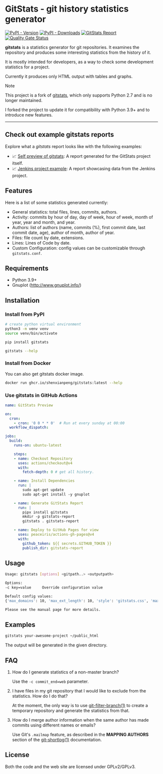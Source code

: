 # GitStats - git history statistics generator

[![PyPI - Version](https://img.shields.io/pypi/v/gitstats?color=blue)](https://pypi.org/project/gitstats/)
[![PyPI - Downloads](https://img.shields.io/pypi/dm/gitstats?color=blue)](https://pypistats.org/packages/gitstats)
[![GitStats Report](https://img.shields.io/badge/GitStats_Report-Available-green?style=flat)](https://shenxianpeng.github.io/gitstats/previews/main/index.html)
[![Quality Gate Status](https://sonarcloud.io/api/project_badges/measure?project=shenxianpeng_gitstats&metric=alert_status)](https://sonarcloud.io/summary/new_code?id=shenxianpeng_gitstats)

**gitstats** is a statistics generator for git repositories. It examines the repository and produces some interesting statistics from the history of it.

It is mostly intended for developers, as a way to check some development statistics for a project.

Currently it produces only HTML output with tables and graphs.

> [!NOTE]
> This project is a fork of [gitstats](https://github.com/hoxu/gitstats), which only supports Python 2.7 and is no longer maintained.
>
> I forked the project to update it for compatibility with Python 3.9+ and to introduce new features.

---

## Check out example gitstats reports

Explore what a _gitstats_ report looks like with the following examples:

* 📈 [Self preview of gitstats](https://shenxianpeng.github.io/gitstats/main/index.html): A report generated for the GitStats project itself.
* 📈 [Jenkins project example](https://shenxianpeng.github.io/gitstats/examples/jenkins/files.html): A report showcasing data from the Jenkins project.

## Features

Here is a list of some statistics generated currently:

* General statistics: total files, lines, commits, authors.
* Activity: commits by hour of day, day of week, hour of week, month of year, year and month, and year.
* Authors: list of authors (name, commits (%), first commit date, last commit date, age), author of month, author of year.
* Files: file count by date, extensions.
* Lines: Lines of Code by date.
* Custom Configuration: config values can be customizable through `gitstats.conf`.

## Requirements

- Python 3.9+
- Gnuplot (http://www.gnuplot.info/)

## Installation

### Install from PyPI

```bash
# create python virtual environment
python3 -m venv venv
source venv/bin/activate

pip install gitstats

gitstats --help
```

### Install from Docker

You can also get gitstats docker image.

```bash
docker run ghcr.io/shenxianpeng/gitstats:latest --help
```

### Use gitstats in GitHub Actions

```yaml
name: GitStats Preview

on:
  cron:
    - cron: '0 0 * * 0'  # Run at every sunday at 00:00
  workflow_dispatch:

jobs:
  build:
    runs-on: ubuntu-latest

    steps:
    - name: Checkout Repository
      uses: actions/checkout@v4
      with:
        fetch-depth: 0 # get all history.

    - name: Install Dependencies
      run: |
        sudo apt-get update
        sudo apt-get install -y gnuplot

    - name: Generate GitStats Report
      run: |
        pipx install gitstats
        mkdir -p gitstats-report
        gitstats . gitstats-report

    - name: Deploy to GitHub Pages for view
      uses: peaceiris/actions-gh-pages@v4
      with:
        github_token: ${{ secrets.GITHUB_TOKEN }}
        publish_dir: gitstats-report
```

## Usage

```bash
Usage: gitstats [options] <gitpath..> <outputpath>

Options:
-c key=value     Override configuration value

Default config values:
{'max_domains': 10, 'max_ext_length': 10, 'style': 'gitstats.css', 'max_authors': 20, 'authors_top': 5, 'commit_begin': '', 'commit_end': 'HEAD', 'linear_linestats': 1, 'project_name': '', 'processes': 8, 'start_date': ''}

Please see the manual page for more details.

```

## Examples

```bash
gitstats your-awesome-project ~/public_html
```

The output will be generated in the given directory.

## FAQ

1. How do I generate statistics of a non-master branch?

    Use the `-c commit_end=web` parameter.

2. I have files in my git repository that I would like to exclude from the statistics. How do I do that?

    At the moment, the only way is to use [git-filter-branch(1)](https://git-scm.com/docs/git-filter-branch) to create a temporary repository and generate the statistics from that.

3. How do I merge author information when the same author has made commits using different names or emails?

    Use Git's `.mailmap` feature, as described in the **MAPPING AUTHORS** section of the [git-shortlog(1)](https://git-scm.com/docs/git-shortlog) documentation.

## License

Both the code and the web site are licensed under GPLv2/GPLv3.
